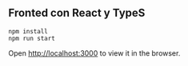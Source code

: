 ## Fronted con React y TypeS
```
npm install
npm run start
```
Open [http://localhost:3000](http://localhost:3000) to view it in the browser.

